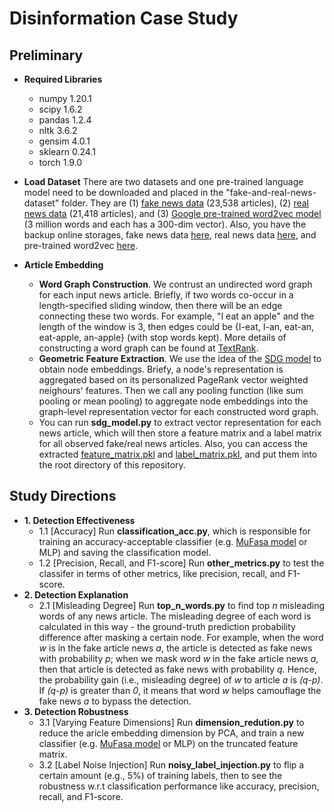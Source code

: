 # Disinformation Case Study

## Preliminary
* **Required Libraries**
  - numpy 1.20.1
  - scipy 1.6.2
  - pandas 1.2.4
  - nltk 3.6.2
  - gensim 4.0.1
  - sklearn 0.24.1
  - torch 1.9.0

* **Load Dataset** There are two datasets and one pre-trained language model need to be downloaded and placed in the "fake-and-real-news-dataset" folder. They are (1) [fake news data](https://www.kaggle.com/clmentbisaillon/fake-and-real-news-dataset?select=Fake.csv) (23,538 articles), (2) [real news data](https://www.kaggle.com/clmentbisaillon/fake-and-real-news-dataset?select=True.csv) (21,418 articles), and (3) [Google pre-trained word2vec model](https://code.google.com/archive/p/word2vec/) (3 million words and each has a 300-dim vector). Also, you have the backup online storages, fake news data [here](https://drive.google.com/file/d/1T798b0Qi4AB6GzOTccbsCaPmhSI_0iN9/view?usp=sharing), real news data [here](https://drive.google.com/file/d/15mOoPsUaI9OeWiHJ5XP-u_oDlrxzeo8z/view?usp=sharing), and pre-trained word2vec [here](https://drive.google.com/file/d/1W8EfxWRBchX_c6ShC6neZRKlokhPV4tR/view?usp=sharing).

* **Article Embedding**
  - **Word Graph Construction**. We contrust an undirected word graph for each input news article. Briefly, if two words co-occur in a length-specified sliding window, then there will be an edge connecting these two words. For example, "I eat an apple" and the length of the window is 3, then edges could be {I-eat, I-an, eat-an, eat-apple, an-apple} (with stop words kept). More details of constructing a word graph can be found at [TextRank](https://web.eecs.umich.edu/~mihalcea/papers/mihalcea.emnlp04.pdf).
  - **Geometric Feature Extraction**. We use the idea of the [SDG model](https://github.com/DongqiFu/SDG) to obtain node embeddings. Briefy, a node's representation is aggregated based on its personalized PageRank vector weighted neighours' features. Then we call any pooling function (like sum pooling or mean pooling) to aggregate node embeddings into the graph-level representation vector for each constructed word graph.
  - You can run **sdg_model.py** to extract vector representation for each news article, which will then store a feature matrix and a label matrix for all observed fake/real news articles. Also, you can access the extracted [feature_matrix.pkl](https://drive.google.com/file/d/1TtAc6rBs5rxCyvqMqjWyCtsjWfpl7Mgn/view?usp=sharing) and [label_matrix.pkl](https://drive.google.com/file/d/1Drdyr0WiCbK6KV2TXYVSdMqPvJcK2Eni/view?usp=sharing), and put them into the root directory of this repository.

## Study Directions
* **1. Detection Effectiveness**
  - 1.1 [Accuracy] Run **classification_acc.py**, which is responsible for training an accuracy-acceptable classifier (e.g. [MuFasa model](https://github.com/banyikun/KDD2021_MuFasa) or MLP) and saving the classification model.
  - 1.2 [Precision, Recall, and F1-score] Run **other_metrics.py** to test the classifer in terms of other metrics, like precision, recall, and F1-score.
* **2. Detection Explanation**
  - 2.1 [Misleading Degree] Run **top_n_words.py** to find top _n_ misleading words of any news article. The misleading degree of each word is calculated in this way - the ground-truth prediction probability difference after masking a certain node. For example, when the word _w_ is in the fake article news _a_, the article is detected as fake news with probability _p_; when we mask word _w_ in the fake article news _a_, then that article is detected as fake news with probability _q_. Hence, the probability gain (i.e., misleading degree) of _w_ to article _a_ is _(q-p)_. If _(q-p)_ is greater than _0_, it means that word _w_ helps camouflage the fake news _a_ to bypass the detection.
* **3. Detection Robustness**
  - 3.1 [Varying Feature Dimensions] Run **dimension_redution.py** to reduce the aricle embedding dimension by PCA, and train a new classifier (e.g. [MuFasa model](https://github.com/banyikun/KDD2021_MuFasa) or MLP) on the truncated feature matrix.
  - 3.2 [Label Noise Injection] Run **noisy_label_injection.py** to flip a certain amount (e.g., 5%) of training labels, then to see the robustness w.r.t classification performance like accuracy, precision, recall, and F1-score.
